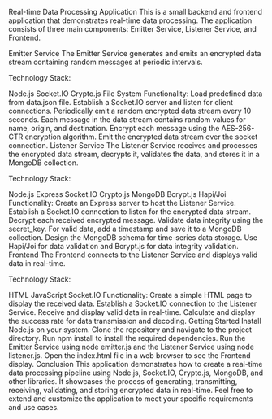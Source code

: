 Real-time Data Processing Application
This is a small backend and frontend application that demonstrates real-time data processing. The application consists of three main components: Emitter Service, Listener Service, and Frontend.

Emitter Service
The Emitter Service generates and emits an encrypted data stream containing random messages at periodic intervals.

Technology Stack:

Node.js
Socket.IO
Crypto.js
File System
Functionality:
Load predefined data from data.json file.
Establish a Socket.IO server and listen for client connections.
Periodically emit a random encrypted data stream every 10 seconds.
Each message in the data stream contains random values for name, origin, and destination.
Encrypt each message using the AES-256-CTR encryption algorithm.
Emit the encrypted data stream over the socket connection.
Listener Service
The Listener Service receives and processes the encrypted data stream, decrypts it, validates the data, and stores it in a MongoDB collection.

Technology Stack:

Node.js
Express
Socket.IO
Crypto.js
MongoDB
Bcrypt.js
Hapi/Joi
Functionality:
Create an Express server to host the Listener Service.
Establish a Socket.IO connection to listen for the encrypted data stream.
Decrypt each received encrypted message.
Validate data integrity using the secret_key.
For valid data, add a timestamp and save it to a MongoDB collection.
Design the MongoDB schema for time-series data storage.
Use Hapi/Joi for data validation and Bcrypt.js for data integrity validation.
Frontend
The Frontend connects to the Listener Service and displays valid data in real-time.

Technology Stack:

HTML
JavaScript
Socket.IO
Functionality:
Create a simple HTML page to display the received data.
Establish a Socket.IO connection to the Listener Service.
Receive and display valid data in real-time.
Calculate and display the success rate for data transmission and decoding.
Getting Started
Install Node.js on your system.
Clone the repository and navigate to the project directory.
Run npm install to install the required dependencies.
Run the Emitter Service using node emitter.js and the Listener Service using node listener.js.
Open the index.html file in a web browser to see the Frontend display.
Conclusion
This application demonstrates how to create a real-time data processing pipeline using Node.js, Socket.IO, Crypto.js, MongoDB, and other libraries. It showcases the process of generating, transmitting, receiving, validating, and storing encrypted data in real-time. Feel free to extend and customize the application to meet your specific requirements and use cases.
